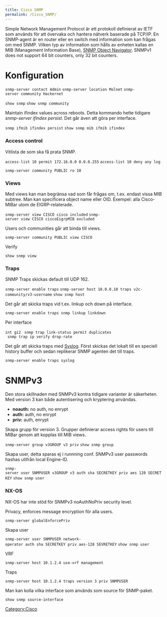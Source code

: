 ```yaml
---
title: Cisco SNMP
permalink: /Cisco_SNMP/
---
```


Simple Network Management Protocol är ett protokoll definierat av IETF
som används för att övervaka och hantera nätverk baserade på TCP/IP. En
SNMP-agent är en router eller en switch med information som kan frågas
om med SNMP. Vilken typ av information som hålls av enheten kallas en
MIB (Management Information Base), [SNMP Object
Navigator](http://snmp.cloudapps.cisco.com/Support/SNMP/do/BrowseOID.do).
SNMPv1 does not support 64 bit counters, only 32 bit counters.

Konfiguration
=============

`snmp-server contact Admin`
`snmp-server location Molnet`
`snmp-server community Hackernet`

`show snmp`
`show snmp community`

Maintain ifindex values across reboots. Detta kommando hette tidigare
*snmp-server ifindex persist*. Det går även att göra per interface.

`snmp ifmib ifindex persist`
`show snmp mib ifmib ifindex`

### Access control

Vitlista de som ska få prata SNMP.

`access-list 10 permit 172.16.0.0 0.0.0.255`
`access-list 10 deny any log`

`snmp-server community PUBLIC ro 10`

### Views

Med views kan man begränsa vad som får frågas om, t.ex. endast vissa MIB
subtree. Man kan specificera object name eller OID.
Exempel: alla Cisco-MIBar utom de EIGRP-relaterade.

`snmp-server view CISCO cisco included`
`snmp-server view CISCO ciscoEigrpMIB excluded`

Users och communities går att binda till views.

`snmp-server community PUBLIC view CISCO`

Verify

`show snmp view`

### Traps

SNMP Traps skickas default till UDP 162.

`snmp-server enable traps`
`snmp-server host 10.0.0.10 traps v2c-community/v3-username`
`show snmp host`

Det går att skicka traps vid t.ex. linkup och down på interface.

`snmp-server enable traps snmp linkup linkdown`

Per interface

`int gi2`
` snmp trap link-status permit duplicates`
` snmp trap ip verify drop-rate`

Det går att skicka traps med [Syslog](/Cisco_Logging "wikilink"). Först
skickas det lokalt till en speciell history buffer och sedan replikerar
SNMP agenten det till traps.

`snmp-server enable traps syslog`

SNMPv3
======

Den stora skillnaden med SNMPv3 kontra tidigare varianter är säkerheten.
Med version 3 kan både autentisering och kryptering användas.

-   **noauth:** no auth, no enrypt
-   **auth:** auth, no enrypt
-   **priv:** auth, enrypt

Skapa grupp för version 3. Grupper definierar access rights för users
till MIBar genom att kopplas till MIB views.

`snmp-server group v3GROUP v3 priv`
`show snmp group`

Skapa user, detta sparas ej i runnning conf. SNMPv3 user passwords
hashas utifrån local Engine-ID.

`snmp-server user SNMPUSER v3GROUP v3 auth sha SECRETKEY priv aes 128 SECRETKEY`
`show snmp user`

### NX-OS

NX-OS har inte stöd för SNMPv3 noAuthNoPriv security level.

Privacy, enforces message encryption för alla users.

`snmp-server globalEnforcePriv`

Skapa user

`snmp-server user SNMPUSER network-operator auth sha SECRETKEY priv aes-128 SEVRETKEY`
`show snmp user`

VRF

`snmp-server host 10.1.2.4 use-vrf management`

Traps

`snmp-server host 10.1.2.4 traps version 3 priv SNMPUSER`

Man kan kolla vilka interface som används som source för SNMP-paket.

`show snmp source-interface`

[Category:Cisco](/Category:Cisco "wikilink")